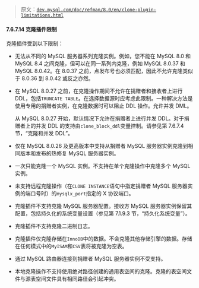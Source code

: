 > 原文：[`dev.mysql.com/doc/refman/8.0/en/clone-plugin-limitations.html`](https://dev.mysql.com/doc/refman/8.0/en/clone-plugin-limitations.html)

#### 7.6.7.14 克隆插件限制

克隆插件受到以下限制：

+   无法从不同的 MySQL 服务器系列克隆实例。例如，您不能在 MySQL 8.0 和 MySQL 8.4 之间克隆，但可以在同一系列内克隆，例如 MySQL 8.0.37 和 MySQL 8.0.42。在 8.0.37 之前，点发布号也必须匹配，因此不允许克隆类似于 8.0.36 到 8.0.42 或反之亦然。

+   在 MySQL 8.0.27 之前，在克隆操作期间不允许在捐赠者和接收者上进行 DDL，包括`TRUNCATE TABLE`。在选择数据源时应考虑此限制。一种解决方法是使用专用的捐赠者实例，在克隆数据时可以阻止 DDL 操作。允许并发 DML。

    从 MySQL 8.0.27 开始，默认情况下允许在捐赠者上进行并发 DDL。对于捐赠者上的并发 DDL 的支持由`clone_block_ddl`变量控制。请参见第 7.6.7.4 节，“克隆和并发 DDL”。

+   仅在 MySQL 8.0.26 及更高版本中支持从捐赠者 MySQL 服务器实例克隆到相同版本和发布的热修复 MySQL 服务器实例。

+   一次只能克隆一个 MySQL 实例。不支持在单个克隆操作中克隆多个 MySQL 实例。

+   未支持远程克隆操作（在`CLONE INSTANCE`语句中指定捐赠者 MySQL 服务器实例的端口号时）的`mysqlx_port`指定的 X 协议端口。

+   克隆插件不支持克隆 MySQL 服务器配置。接收方 MySQL 服务器实例保留其配置，包括持久化的系统变量设置（参见第 7.1.9.3 节，“持久化系统变量”）。

+   克隆插件不支持克隆二进制日志。

+   克隆插件仅克隆存储在`InnoDB`中的数据。不会克隆其他存储引擎的数据。存储在任何模式中的`MyISAM`和`CSV`表将被克隆为空表。

+   通过 MySQL 路由器连接到捐赠者 MySQL 服务器实例不受支持。

+   本地克隆操作不支持使用绝对路径创建的通用表空间的克隆。克隆的表空间文件与源表空间文件具有相同路径会引起冲突。
